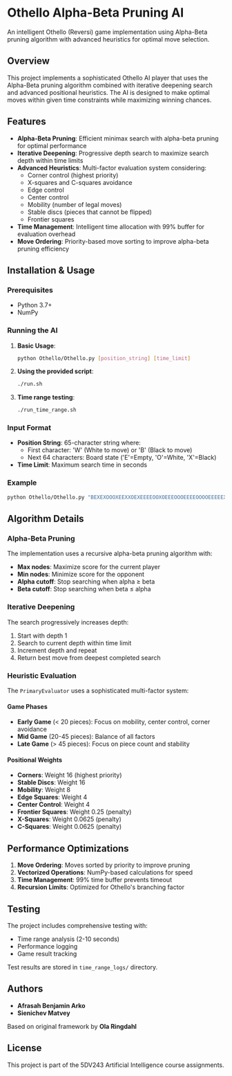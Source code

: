 # Othello Alpha-Beta Pruning AI

An intelligent Othello (Reversi) game implementation using Alpha-Beta pruning algorithm with advanced heuristics for optimal move selection.

## Overview

This project implements a sophisticated Othello AI player that uses the Alpha-Beta pruning algorithm combined with iterative deepening search and advanced positional heuristics. The AI is designed to make optimal moves within given time constraints while maximizing winning chances.

## Features

- **Alpha-Beta Pruning**: Efficient minimax search with alpha-beta pruning for optimal performance
- **Iterative Deepening**: Progressive depth search to maximize search depth within time limits
- **Advanced Heuristics**: Multi-factor evaluation system considering:
  - Corner control (highest priority)
  - X-squares and C-squares avoidance
  - Edge control
  - Center control
  - Mobility (number of legal moves)
  - Stable discs (pieces that cannot be flipped)
  - Frontier squares
- **Time Management**: Intelligent time allocation with 99% buffer for evaluation overhead
- **Move Ordering**: Priority-based move sorting to improve alpha-beta pruning efficiency

## Installation & Usage

### Prerequisites
- Python 3.7+
- NumPy

### Running the AI

1. **Basic Usage**:
   ```bash
   python Othello/Othello.py [position_string] [time_limit]
   ```

2. **Using the provided script**:
   ```bash
   ./run.sh
   ```

3. **Time range testing**:
   ```bash
   ./run_time_range.sh
   ```

### Input Format

- **Position String**: 65-character string where:
  - First character: 'W' (White to move) or 'B' (Black to move)
  - Next 64 characters: Board state ('E'=Empty, 'O'=White, 'X'=Black)
- **Time Limit**: Maximum search time in seconds

### Example

```bash
python Othello/Othello.py "BEXEXOOOXEEXXOEXEEEEOOXOEEEOOOEEEEOOOOEEEEEXOEEEEEEEEEEEEEEEEEEEE" 5.0
```

## Algorithm Details

### Alpha-Beta Pruning

The implementation uses a recursive alpha-beta pruning algorithm with:
- **Max nodes**: Maximize score for the current player
- **Min nodes**: Minimize score for the opponent
- **Alpha cutoff**: Stop searching when alpha ≥ beta
- **Beta cutoff**: Stop searching when beta ≤ alpha

### Iterative Deepening

The search progressively increases depth:
1. Start with depth 1
2. Search to current depth within time limit
3. Increment depth and repeat
4. Return best move from deepest completed search

### Heuristic Evaluation

The `PrimaryEvaluator` uses a sophisticated multi-factor system:

#### Game Phases
- **Early Game** (< 20 pieces): Focus on mobility, center control, corner avoidance
- **Mid Game** (20-45 pieces): Balance of all factors
- **Late Game** (> 45 pieces): Focus on piece count and stability

#### Positional Weights
- **Corners**: Weight 16 (highest priority)
- **Stable Discs**: Weight 16
- **Mobility**: Weight 8
- **Edge Squares**: Weight 4
- **Center Control**: Weight 4
- **Frontier Squares**: Weight 0.25 (penalty)
- **X-Squares**: Weight 0.0625 (penalty)
- **C-Squares**: Weight 0.0625 (penalty)

## Performance Optimizations

1. **Move Ordering**: Moves sorted by priority to improve pruning
2. **Vectorized Operations**: NumPy-based calculations for speed
3. **Time Management**: 99% time buffer prevents timeout
4. **Recursion Limits**: Optimized for Othello's branching factor

## Testing

The project includes comprehensive testing with:
- Time range analysis (2-10 seconds)
- Performance logging
- Game result tracking

Test results are stored in `time_range_logs/` directory.

## Authors

- **Afrasah Benjamin Arko**
- **Sienichev Matvey**

Based on original framework by **Ola Ringdahl**

## License

This project is part of the 5DV243 Artificial Intelligence course assignments.
